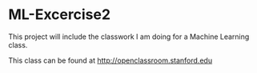 # ML-Excercise2

This project will include the classwork I am doing for a Machine Learning class. 

This class can be found at http://openclassroom.stanford.edu

